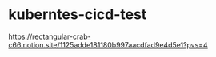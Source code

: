 # kuberntes-cicd-test

https://rectangular-crab-c66.notion.site/1125adde181180b997aacdfad9e4d5e1?pvs=4
